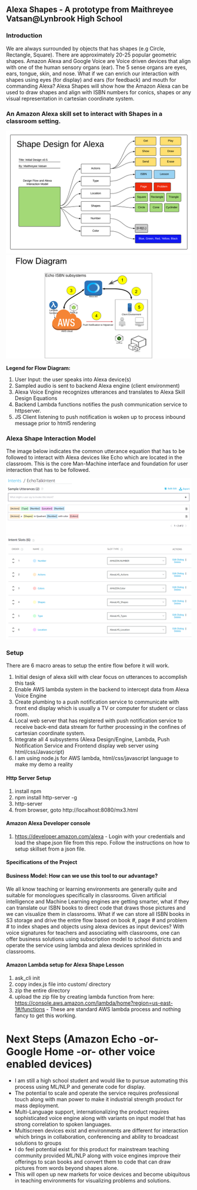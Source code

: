 ## Alexa Shapes - A prototype from Maithreyee Vatsan@Lynbrook High School

### Introduction 
We are always surrounded by objects that has shapes (e.g Circle, Rectangle, Square). There are approximately 20-25 popular geometric shapes. Amazon Alexa and Google Voice are Voice driven devices that align with one of the human sensory organs (ear). The 5 sense organs are eyes, ears, tongue, skin, and nose. What if we can enrich our interaction with shapes using eyes (for display) and ears (for feedback) and mouth for commanding Alexa? Alexa Shapes will show how the Amazon Alexa can be used to draw shapes and align with ISBN numbers for conics, shapes or any visual representation in cartesian coordinate system.

### An Amazon Alexa skill set to interact with Shapes in a classroom setting.

<img src="/images/ShapesLesson.png" alt="ShapeLesson"/>
<img src="/images/ArchitecturalDiagram2.png" alt="Architecture"/>

**Legend for Flow Diagram:**
1. User Input: the user speaks into Alexa device(s)
2. Sampled audio is sent to backend Alexa engine (client environment)
3. Alexa Voice Engine recognizes utterances and translates to Alexa Skill Design Equations 
4. Backend Lambda functions notifies the push communication service to httpserver. 
5. JS Client listening to push notification is woken up to process inbound message prior to html5 rendering

### Alexa Shape Interaction Model
The image below indicates the common utterance equation that has to be followed to interact with Alexa devices like Echo which are located in the classroom. This is the core Man-Machine interface and foundation for user interaction that has to be followed.

<img src="/images/EchoTalkIntentSampleUtterances1.PNG" alt="Shape Interactive Model 1"/>
<img src="/images/EchoTalkIntentSampleUtterances2.PNG" alt="Shape Interactive Model 2"/>


### Setup 

There are 6 macro areas to setup the entire flow before it will work.

1. Initial design of alexa skill with clear focus on utterances to accomplish this task
2. Enable AWS lambda system in the backend to intercept data from Alexa Voice Engine
3. Create plumbing to a push notification service to communicate with front end display which is usually a TV or computer for student or class room.
4. Local web server that has registered with push notification service to receive back-end data stream for further processing in the confines of cartesian coordinate system.
5. Integrate all 4 subsystems (Alexa Design/Engine, Lambda, Push Notification Service and Frontend display web server using html/css/Javascript)
6. I am using node.js for AWS lambda, html/css/javascript language to make my demo a reality


#### Http Server Setup

1. install npm
2. npm install http-server -g
3. http-server 
4. from browser, goto http://localhost:8080/mx3.html

#### Amazon Alexa Developer console

1. https://developer.amazon.com/alexa - Login with your credentials and load the shape.json file from this repo. Follow the instructions on how to setup skillset from a json file.

#### Specifications of the Project 

#### Business Model: How can we use this tool to our advantage?
We all know teaching or learning environments are generally quite and suitable for monologues specifically in classrooms.
Given artificial intelligence and Machine Learning engines are getting smarter, what if they can translate our ISBN books to direct code that draws those pictures and we can visualize them in classrooms. What if we can store all ISBN books in S3 storage and drive the entire flow based on book #, page # and problem # to index shapes and objects using alexa devices as input devices? With voice signatures for teachers and associating with classrooms, one can offer business solutions using subscription model to school districts and operate the service using lambda and alexa devices sprinkled in classrooms.

#### Amazon Lambda setup for Alexa Shape Lesson

1. ask_cli init
2. copy index.js file into custom/ directory
3. zip the entire directory
4. upload the zip file by creating lambda function from here: https://console.aws.amazon.com/lambda/home?region=us-east-1#/functions - These are standard AWS lambda process and nothing fancy to get this working.


# Next Steps (Amazon Echo -or- Google Home -or- other voice enabled devices)

* I am still a high school student and would like to pursue automating this process using ML/NLP and generate code for display.
* The potential to scale and operate the service requires professional touch along with man power to make it industrial strength product for mass deployment.
* Multi-Language support, internationalizing the product requires sophisticated voice engine along with variants on input model that has strong correlation to spoken languages.
* Multiscreen devices exist and environments are different for interaction which brings in collaboration, conferencing and ability to broadcast solutions to groups 
* I do feel potential exist for this product for mainstream teaching community provided ML/NLP along with voice engines improve their offerings to scan books and convert them to code that can draw pictures from words beyond shapes alone.
* This will open up new markets for voice devices and become ubiquitous in teaching environments for visualizing problems and solutions.


